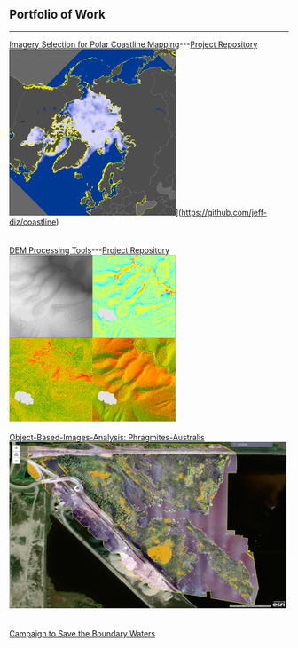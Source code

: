 ## Portfolio of Work
---

[Imagery Selection for Polar Coastline Mapping](https://github.com/jeff-diz/coastline)---[Project Repository](https://github.com/jeff-diz/coastline)<br>
<img src="images/sea_ice_example.png?raw=true" width="300" height="300">](https://github.com/jeff-diz/coastline)<br>
<br><br>
[DEM Processing Tools](/dem_processing)---[Project Repository](https://github.com/jeff-diz/dem_processing)<br>
[<img src="images/dem_derivatives.png?raw=true" width="300" height="300">](https://github.com/jeff-diz/dem_processing)
<br><br>
[Object-Based-Images-Analysis: Phragmites-Australis](https://umn.maps.arcgis.com/apps/MapJournal/index.html?appid=c6c2aa9fa0684b92ae0e29a8bbb9212d)
[<img src="images/obia_phrag_thumn.PNG?raw=true" width="500" height="300">](https://umn.maps.arcgis.com/apps/MapJournal/index.html?appid=c6c2aa9fa0684b92ae0e29a8bbb9212d)<br>
<br><br>
[Campaign to Save the Boundary Waters](https://github.com/jeff-diz/dem_processing)
<br><br>
